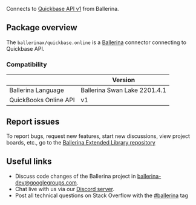 Connects to [Quickbase API v1](https://developer.quickbase.com/) from Ballerina.

## Package overview
The `ballerinax/quickbase.online` is a [Ballerina](https://ballerina.io/) connector connecting to Quickbase API.

### Compatibility
|                           | Version                    |
|---------------------------|----------------------------|
| Ballerina Language        | Ballerina Swan Lake 2201.4.1 | 
| QuickBooks Online API     | v1                         |

## Report issues
To report bugs, request new features, start new discussions, view project boards, etc., go to the [Ballerina Extended Library repository](https://github.com/ballerina-platform/ballerina-extended-library)

## Useful links
- Discuss code changes of the Ballerina project in [ballerina-dev@googlegroups.com](mailto:ballerina-dev@googlegroups.com).
- Chat live with us via our [Discord server](https://discord.gg/ballerinalang).
- Post all technical questions on Stack Overflow with the [#ballerina](https://stackoverflow.com/questions/tagged/ballerina) tag
